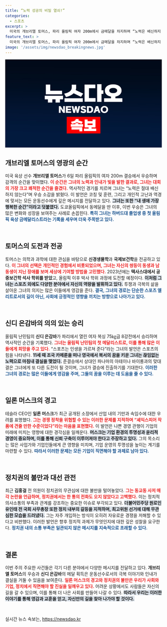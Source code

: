 ```yaml
---
title: “노력 성공의 비밀 열쇠!”
categories:
  - 스포츠
excerpt: >
  미국의 개브리엘 토머스, 파리 올림픽 여자 200m에서 금메달을 차지하며 “노력은 배신하지 않는다”는 소감을 전했다. 하버드 졸업생으로서의 역사적인 우승과 개인적 도전이 돋보이는 순간!
feature_text: >
  미국의 개브리엘 토머스, 파리 올림픽 여자 200m에서 금메달을 차지하며 “노력은 배신하지 않는다”는 소감을 전했다. 하버드 졸업생으로서의 역사적인 우승과 개인적 도전이 돋보이는 순간!
image: '/assets/img/newsdao_breakingnews.jpg'
---
```


<p><img src="/assets/img/newsdao_breakingnews.jpg" alt="bookingtag 속보" /></p>

<h2 data-ke-size="size26">개브리엘 토머스의 영광의 순간</h2>

<p data-ke-size="size16">미국 육상 선수 <b>개브리엘 토머스</b>가 6일 파리 올림픽의 여자 200m 결승에서 우승하며 감격의 순간을 맞이했다. <b><span style="color: #ee2323;">이 순간은 그녀의 노력과 인내가 빛을 발한 결과로, 그녀는 대회의 가장 크고 쾌적한 순간을 즐겼다.</span></b> 역사적인 경기를 치르며 그녀는 “노력은 절대 배신하지 않는다”며 우승 소감을 밝혔다. 이 발언은 코칭 및 훈련, 그리고 개인적 고난과 역경에 맞서는 모든 운동선수에게 깊은 메시지를 전달하고 있다. <b><span style="background-color: #21538527;">그녀는 또한 “내 생애 가장 행복한 순간”이라고 덧붙였다.</span></b> 도쿄올림픽에서 동메달을 딴 이후, 이번 우승은 그녀의 많은 변화와 성장을 보여주는 사례로 손꼽힌다. <b><span style="color: #1a5490;">특히 그녀는 하버드대 졸업생 중 첫 올림픽 육상 금메달리스트라는 기록을 세우며 더욱 주목받고 있다.</span></b></p>

<p data-ke-size="size16">&nbsp;</p>

<h2 data-ke-size="size26">토머스의 도전과 전공</h2>

<p data-ke-size="size16">토머스는 의학과 과학에 대한 관심을 바탕으로 <b>신경생물학</b>과 <b>국제보건학</b>을 전공하고 있다. <b><span style="color: #ee2323;">이 그녀의 선택은 개인적인 경험에서 비롯되었으며, 그녀는 자신의 쌍둥이 동생과 남동생이 지닌 장애를 보며 세상에 기여할 방법을 고민했다.</span></b> 2023년에는 <b>텍사스대에서 공중보건학 석사 학위를 받았</b>고, 올림픽 이후 박사 학위 과정에 도전할 예정이다. <b><span style="background-color: #21538527;">이처럼 그녀는 스포츠 외에도 다양한 분야에서 자신의 역량을 발휘하고 있다.</span></b> 투쟁과 극복의 삶을 살아온 그녀의 의지는 많은 이들에게 영감을 준다. <b><span style="color: #1a5490;">결국, 그녀의 경로는 단순한 스포츠 엘리트로서의 길이 아닌, 사회에 긍정적인 영향을 끼치는 방향으로 나아가고 있다.</span></b></p>

<p data-ke-size="size16">&nbsp;</p>

<h2 data-ke-size="size26">신디 은감바의 의의 있는 승리</h2>

<p data-ke-size="size16">올림픽 난민팀의 <b>신디 은감바</b>가 파리에서 열린 여자 복싱 75㎏급 8강전에서 승리하며 역사적인 순간을 기록했다. <b><span style="color: #ee2323;">그녀는 올림픽 난민팀의 첫 메달리스트로, 이를 통해 많은 이들에게 희망을 주고 있다.</span></b> “스포츠는 인생을 가르쳐 준다”라는 그녀의 발언은 스포츠의 힘을 나타낸다. <b><span style="background-color: #21538527;">11세 때 조국 카메룬을 떠나 영국에서 복서의 꿈을 키운 그녀는 끊임없는 노력으로 마침내 결실을 맺었다.</span></b> 준결승에서 상대인 파나마의 아테이나 바이롱과의 맞대결은 그녀에게 또 다른 도전이 될 것이며, 그녀가 결승에 진출하기를 기대한다. <b><span style="color: #1a5490;">이러한 그녀의 경로는 많은 이들에게 영감을 주며, 그들의 꿈을 이루는 데 도움을 줄 수 있다.</span></b></p>

<p data-ke-size="size16">&nbsp;</p>

<h2 data-ke-size="size26">일론 머스크의 경고</h2>

<p data-ke-size="size16">테슬라 CEO인 <b>일론 머스크</b>가 최근 공개된 소장에서 산업 내의 기만과 속임수에 대한 우려를 표명했다. <b><span style="color: #ee2323;">그는 경쟁 정착을 위협할 수 있는 이러한 문제를 지적하며 “셰익스피어 작품에 견줄 만한 수준이었다”라는 마음을 표현했다.</span></b> 이 발언은 나쁜 경영 관행이 기업의 미래에 미치는 영향에 대한 경각심을 일깨운다. <b><span style="background-color: #21538527;">머스크는 기업 환경의 투명성과 윤리적 경영이 중요하며, 이를 통해 신뢰 구축이 이루어져야 한다고 주장하고 있다.</span></b> 그의 목소리는 많은 사업가와 기업인들에게 큰 영향을 미치며, 기업 운영의 투명성을 높이는 계기를 마련할 수 있다. <b><span style="color: #1a5490;">따라서 이러한 문제는 모든 기업이 직면해야 할 과제로 남아 있다.</span></b></p>

<p data-ke-size="size16">&nbsp;</p>

<h2 data-ke-size="size26">정치권의 불만과 대선 관전</h2>

<p data-ke-size="size16">최근 <b>김홍걸</b> 전 의원이 정치권의 무관심에 대한 불만을 털어놓았다. <b><span style="color: #ee2323;">그는 동교동 사저 매각 논란을 언급하며, 정치권에서는 한 통의 전화도 오지 않았다고 고백했다.</span></b> 이는 정치적 의사소통의 부족과 관계를 강조하는 중요한 이슈로 부각되고 있다. <b><span style="background-color: #21538527;">더불어민주당 원로인 <b>유인태</b> 전 국회 사무총장 또한 정치 내부의 갈등을 지적하며, 최고위원 선거에 대해 무관심한 모습을 드러냈다.</span></b> 그는 자주 개입하는 방식이 오히려 자유로운 경쟁을 저해할 수 있다고 비판했다. 이러한 발언은 향후 정치적 과제가 무엇인지에 대한 깊은 성찰을 요구한다. <b><span style="color: #1a5490;">정치권 내의 소통 부족은 일관되지 않은 메시지를 지속적으로 초래할 수 있다.</span></b></p>

<p data-ke-size="size16">&nbsp;</p>

<h2 data-ke-size="size26">결론</h2>

<p data-ke-size="size16">이번 주의 주요한 사건들은 각기 다른 분야에서 다양한 메시지를 전달하고 있다. <b>개브리엘 토머스</b>의 우승과 <b>신디 은감바</b>의 메달 획득은 운동선수로서의 극복 이야기와 인내가 결실을 거둘 수 있음을 보여준다. <b><span style="color: #ee2323;">일론 머스크의 경고와 정치권의 불만은 우리가 사회와 기업, 정치에서 직면해야 할 진실을 일깨우고 있다.</span></b> 어려운 상황에서도 사람들은 자신의 길을 갈 수 있으며, 이를 통해 더 나은 사회를 만들어 나갈 수 있다. <b><span style="background-color: #21538527;">따라서 우리는 이러한 이야기를 통해 영감과 교훈을 얻고, 자신만의 길을 찾아 나가야 할 것이다.</span></b></p>

<p data-ke-size="size16">&nbsp;</p>
실시간 뉴스 속보는, <a href="https://newsdao.kr" rel="dofollow">https://newsdao.kr</a>


